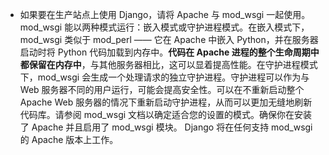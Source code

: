 - 如果要在生产站点上使用 Django，请将 Apache 与 mod_wsgi 一起使用。 mod_wsgi 能以两种模式运行：嵌入模式或守护进程模式。在嵌入模式下，mod_wsgi 类似于 mod_perl —— 它在 Apache 中嵌入 Python，并在服务器启动时将 Python 代码加载到内存中。**代码在 Apache 进程的整个生命周期中都保留在内存中**，与其他服务器相比，这可以显着提高性能。在守护进程模式下，mod_wsgi 会生成一个处理请求的独立守护进程。守护进程可以作为与 Web 服务器不同的用户运行，可能会提高安全性。可以在不重新启动整个 Apache Web 服务器的情况下重新启动守护进程，从而可以更加无缝地刷新代码库。请参阅 mod_wsgi 文档以确定适合您的设置的模式。确保你在安装了 Apache 并且启用了 mod_wsgi 模块。 Django 将在任何支持 mod_wsgi 的 Apache 版本上工作。

